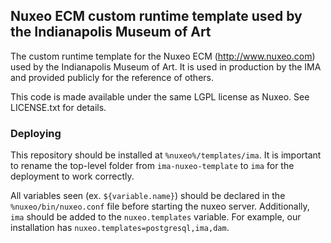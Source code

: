 ## Nuxeo ECM custom runtime template used by the Indianapolis Museum of Art

The custom runtime template for the Nuxeo ECM (http://www.nuxeo.com) used by the Indianapolis Museum of Art. It is used in production by the IMA and provided publicly for the reference of others.

This code is made available under the same LGPL license as Nuxeo. See LICENSE.txt for details.

### Deploying

This repository should be installed at `%nuxeo%/templates/ima`. It is important to rename the top-level folder from `ima-nuxeo-template` to `ima` for the deployment to work correctly.

All variables seen (ex. `${variable.name}`) should be declared in the `%nuxeo/bin/nuxeo.conf` file before starting the nuxeo server. Additionally, `ima` should be added to the `nuxeo.templates` variable. For example, our installation has `nuxeo.templates=postgresql,ima,dam`.
